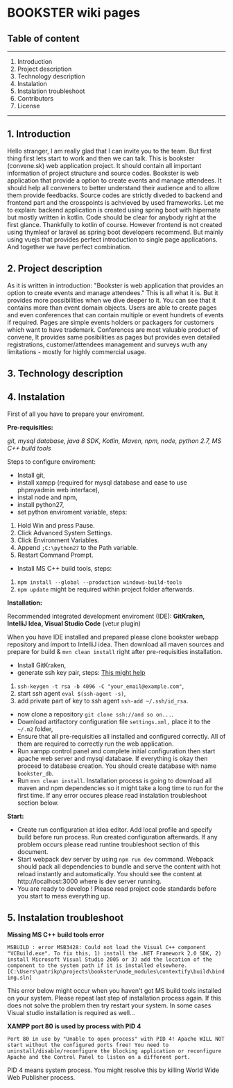 # BOOKSTER wiki pages

## Table of content
---
1. Introduction
2. Project description
3. Technology description
4. Instalation
5. Instalation troubleshoot
6. Contributors
7. License
---

## 1. Introduction
Hello stranger, I am really glad that I can invite you to the team. But first thing first lets start to work and then we can talk. This is bookster (convene.sk) web application project. It should contain all important information of project structure and source codes. Bookster is web application that provide a option to create events and manage attendees. It should help all conveners to better understand their audience and to allow them provide feedbacks. Source codes are strictly diveded to backend and frontend part and the crosspoints is achvieved by used frameworks. Let me to explain: backend application is created using spring boot with hipernate but mostly written in kotlin. Code should be clear for anybody right at the first glance. Thankfully to kotlin of course. However frontend is not created using thymleaf or laravel as spring boot developers recommend. But mainly using vuejs that provides perfect introduction to single page applications. And together we have perfect combination.

## 2. Project description
As it is written in introduction: "Bookster is web application that provides an option to create events and manage attendees." This is all what it is. But it provides more possibilities when we dive deeper to it. You can see that it contains more than event domain objects. Users are able to create pages and even conferences that can contain multiple or event hundrets of events if required. Pages are simple events holders or packagers for customers  which want to have trademark. Conferences are most valuable product of convene, It provides same posibilities as pages but provides even detailed registrations, customer/attendees management and surveys wuth any limitations - mostly for highly commercial usage.

## 3. Technology description

## 4. Instalation
First of all you have to prepare your enviroment. 

**Pre-requisities:**

_git, mysql database, java 8 SDK, Kotlin, Maven, npm, node, python 2.7, MS C++ build tools_  

Steps to configure enviroment:
- Install git,
- install xampp (required for mysql database and ease to use phpmyadmin web interface),
- instal node and npm,
- install python27,
- set python enviroment variable, steps: 
1. Hold Win and press Pause.
2. Click Advanced System Settings.
3. Click Environment Variables.
4. Append `;C:\python27` to the Path variable.
5. Restart Command Prompt.

- Install MS C++ build tools, steps:
1. `npm install --global --production windows-build-tools`
2. `npm update` might be required within project folder afterwards.

**Installation:**

Recommended integrated development enviroment (IDE): **GitKraken, IntelliJ Idea, Visual Studio Code** (vetur plugin)

When you have IDE installed and prepared please clone bookster webapp repository and import to IntelliJ idea. Then download all maven sources and prepare for build & `mvn clean install` right after pre-requisities installation.

- Install GitKraken,
- generate ssh key pair, steps:
[This might help](https://help.github.com/articles/generating-a-new-ssh-key-and-adding-it-to-the-ssh-agent/)

1. `ssh-keygen -t rsa -b 4096 -C "your_email@example.com"`,
2. start ssh agent `eval $(ssh-agent -s)`,
3. add private part of key to ssh agent `ssh-add ~/.ssh/id_rsa`.

- now clone a repository `git clone ssh://and so on...`.
- Download artifactory configuration file `settings.xml,` place it to the `~/.m2` folder,
- Ensure that all pre-requisities all installed and configured correctly. All of them are required to correctly run the web application.
- Run xampp control panel and complete initial configuration then start apache web server and mysql database. If everything is okay then proceed to database creation. You should create database with name `bookster_db`.
- Run `mvn clean install`. Installation process is going to download all maven and npm dependencies so it might take a long time to run for the first time. If any error occures please read instalation troubleshoot section below.

**Start:**
- Create run configuration at idea editor. Add local profile and specify build before run process. Run created configuration afterwards. If any problem occurs please read runtine troubleshoot section of this document.
- Start webpack dev server by using `npm run dev` command. Webpack should pack all dependencies to bundle and  serve the content with hot reload instantly and automatically. You should see the content at http://localhost:3000 where is dev server running.
- You are ready to develop ! Please read project code standards before you start to mess everything up.

## 5. Instalation troubleshoot

**Missing MS C++ build tools error**

`MSBUILD : error MSB3428: Could not load the Visual C++ component "VCBuild.exe". To fix this, 1) install the .NET Framework 2.0 SDK, 2) install Microsoft Visual Studio 2005 or 3) add the location of the component to the system path if it is installed elsewhere.  [C:\Users\patrikp\projects\bookster\node_modules\contextify\build\binding.sln]`

This error below might occur when you haven't got MS build tools installed on your system. Please repeat last step of installation process again. If this does not solve the problem then try restart your system. In some cases Visual studio installation is required as well...

**XAMPP port 80 is used by process with PID 4**

`Port 80 in use by "Unable to open process" with PID 4! Apache WILL NOT start without the configured ports free! You need to uninstall/disable/reconfigure the blocking application or reconfigure Apache and the Control Panel to listen on a different port.`

PID 4 means system process. You might resolve this by killing World Wide Web Publisher process.